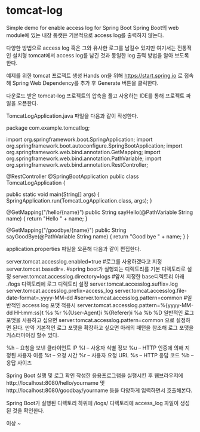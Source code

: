 # tomcat-log
Simple demo for enable access log for Spring Boot
Spring Boot의 web module에 있는 내장 톰캣은 기본적으로 access log를 출력하지 않는다.

다양한 방법으로 access log 혹은 그와 유사한 로그를 남길수 있지만 여기서는 전통적인 설치형 tomcat에서 access log를 남긴 것과 동일한 log 출력 방법을 알아 보도록 한다.



예제를 위한 tomcat 프로젝트 생성
Hands on을 위해 https://start.spring.io 로 접속해 Spring Web Dependency를 추가 후 Generate 버튼을 클릭한다.



다운로드 받은 tomcat-log 프로젝트의 압축을 풀고 사용하는 IDE를 통해 프로젝트 파일을 오픈한다.



TomcatLogApplication.java 파일을 다음과 같이 작성한다.

package com.example.tomcatlog;

import org.springframework.boot.SpringApplication;
import org.springframework.boot.autoconfigure.SpringBootApplication;
import org.springframework.web.bind.annotation.GetMapping;
import org.springframework.web.bind.annotation.PathVariable;
import org.springframework.web.bind.annotation.RestController;

@RestController
@SpringBootApplication
public class TomcatLogApplication {

   public static void main(String[] args) {
      SpringApplication.run(TomcatLogApplication.class, args);
   }

   @GetMapping("/hello/{name}")
   public String sayHello(@PathVariable String name) {
      return "Hello " + name;
   }

   @GetMapping("/goodbye/{name}")
   public String sayGoodBye(@PathVariable String name) {
      return "Good bye " + name;
   }
}


application.properties 파일을 오픈해 다음과 같이 편집한다.

server.tomcat.accesslog.enabled=true #로그를 사용하겠다고 지정
server.tomcat.basedir=. #spring boot가 실행되는 디렉토리를 기본 디렉토리로 설정 
server.tomcat.accesslog.directory=logs  #앞서 지정한 base디렉토리 아래 ./logs 디렉토리에 로그 디렉토리 설정
server.tomcat.accesslog.suffix=.log
server.tomcat.accesslog.prefix=access_log
server.tomcat.accesslog.file-date-format=.yyyy-MM-dd
#server.tomcat.accesslog.pattern=common  #일반적인 access log 포맷 적용시
server.tomcat.accesslog.pattern=%{yyyy-MM-dd HH:mm:ss}t %s %r %{User-Agent}i %{Referer}i %a %b %D
일반적인 로그 포맷을 사용하고 싶으면 server.tomcat.accesslog.pattern=common 으로 설정하면 된다.
만약 기본적인 로그 포맷을 확장하고 싶으면 아래의 패턴을 참조해 로그 포맷을 커스터마이징 할수 있다.

%h – 요청을 보낸 클라이언트 IP
%l – 사용자 식별 정보
%u – HTTP 인증에 의해 지정된 사용자 이름
%t – 요청 시간
%r – 사용자 요청 URL
%s – HTTP 응답 코드 
%b – 응답 사이즈




Spring Boot 실행 및 로그 확인
작성한 응용프로그램을 실행시킨 후 웹브라우저에 http://localhost:8080/hello/yourname 및 http://localhost:8080/goodbay/yourname 등을 다양하게 입력하면서 호출해본다.



Spring Boot가 실행된 디렉토리 하위에 /logs/  디렉토리에 access_log 파일이 생성된 것을 확인한다.





이상 ~
